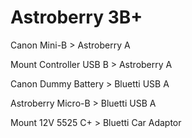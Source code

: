 # Astroberry 3B+

Canon Mini-B > Astroberry A

Mount Controller USB B > Astroberry A

Canon Dummy Battery > Bluetti USB A

Astroberry Micro-B > Bluetti USB A

Mount 12V 5525 C+ > Bluetti Car Adaptor

